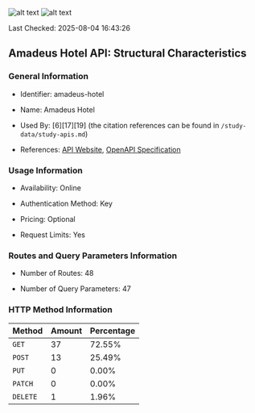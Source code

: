 ![alt text](https://img.shields.io/badge/OpenAPI_Specification-Valid-brightgreen.svg) ![alt text](https://img.shields.io/badge/Server_URL-Valid-brightgreen.svg)

Last Checked: 2025-08-04 16:43:26

## Amadeus Hotel API: Structural Characteristics

### General Information

- Identifier: amadeus-hotel

- Name: Amadeus Hotel

- Used By: [6][17][19] (the citation references can be found in `/study-data/study-apis.md`)

- References: [API Website](https://developers.amadeus.com/self-service/category/hotels), [OpenAPI Specification](https://www.postman.com/amadeus4dev/amadeus-for-developers-s-public-workspace/collection/kquqijj/amadeus-for-developers)

### Usage Information

- Availability: Online

- Authentication Method: Key

- Pricing: Optional

- Request Limits: Yes

### Routes and Query Parameters Information

- Number of Routes: 48

- Number of Query Parameters: 47

### HTTP Method Information

| Method | Amount | Percentage |
|--------|--------|------------|
| `GET` | 37 | 72.55% |
| `POST` | 13 | 25.49% |
| `PUT` | 0 | 0.00% |
| `PATCH` | 0 | 0.00% |
| `DELETE` | 1 | 1.96% |
